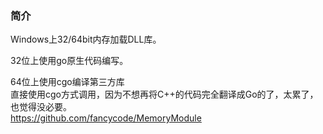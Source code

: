 ### 简介

Windows上32/64bit内存加载DLL库。    


32位上使用go原生代码编写。  

64位上使用cgo编译第三方库    
直接使用cgo方式调用，因为不想再将C++的代码完全翻译成Go的了，太累了，也觉得没必要。   
https://github.com/fancycode/MemoryModule   